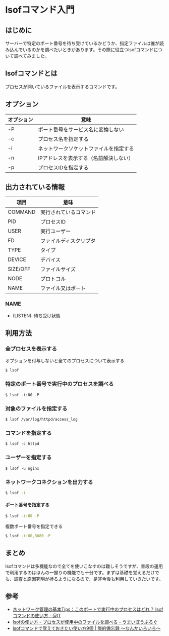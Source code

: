 # lsofコマンド入門

## はじめに
サーバーで特定のポート番号を待ち受けているかどうか、指定ファイルは誰が読み込んでいるのかを調べたいときがあります。その際に役立つlsofコマンドについて調べてみました。

## lsofコマンドとは
プロセスが開いているファイルを表示するコマンドです。

## オプション

オプション|意味
---|---
-P|ポート番号をサービス名に変換しない
-c|プロセス名を指定する
-i|ネットワークソケットファイルを指定する
-n|IPアドレスを表示する（名前解決しない）
-p|プロセスIDを指定する

## 出力されている情報

項目|意味
---|---
COMMAND|実行されているコマンド
PID|プロセスID
USER|実行ユーザー
FD|ファイルディスクリプタ
TYPE|タイプ
DEVICE|デバイス
SIZE/OFF|ファイルサイズ
NODE|プロトコル
NAME|ファイル又はポート

### NAME
* (LISTEN): 待ち受け状態

## 利用方法

### 全プロセスを表示する

オプションを付与しないと全てのプロセスについて表示する

```console
$ lsof
```

### 特定のポート番号で実行中のプロセスを調べる

```console
$ lsof -i:80 -P 
```

### 対象のファイルを指定する

```console
$ lsof /var/log/httpd/access_log
```

### コマンドを指定する

```console
$ lsof -c httpd
```

### ユーザーを指定する

```console
$ lsof -u nginx
```

### ネットワークコネクションを出力する

```sh
$ lsof -i
```

#### ポート番号を指定する

```sh
$ lsof -i:80 -P
```

複数ポート番号を指定できる
```sh
$ lsof -i:80,8080 -P
```

## まとめ

lsofコマンドは多機能なので全てを使いこなすのは難しそうですが、普段の運用で利用するのはほんの一握りの機能でも十分です。まずは基礎を覚えるだけでも、調査と原因究明が捗るようになるので、是非今後も利用していきたいです。

## 参考
* [ネットワーク管理の基本Tips：このポートで実行中のプロセスはどれ？ lsofコマンドの使い方 \- ＠IT](http://www.atmarkit.co.jp/ait/articles/1510/05/news014.html)
* [lsofの使い方 \- プロセスが使用中のファイルを調べる \- うまいぼうぶろぐ](http://hogem.hatenablog.com/entry/20070223/1172221315)
* [lsofコマンドで覚えておきたい使い方9個 \| 俺的備忘録 〜なんかいろいろ〜](https://orebibou.com/2016/04/lsof%E3%82%B3%E3%83%9E%E3%83%B3%E3%83%89%E3%81%A7%E8%A6%9A%E3%81%88%E3%81%A6%E3%81%8A%E3%81%8D%E3%81%9F%E3%81%84%E4%BD%BF%E3%81%84%E6%96%B99%E5%80%8B/)
